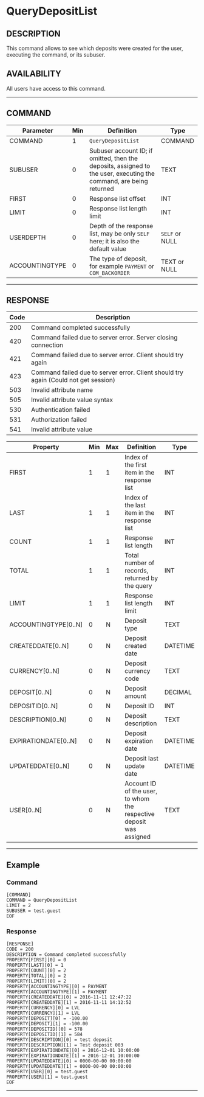 # QueryDepositList

## DESCRIPTION
This command allows to see which deposits were created for the user, executing the command, or its subuser.

## AVAILABILITY
All users have access to this command.

----
## COMMAND

Parameter | Min | Definition | Type
---- | ---- | ---- | ----
COMMAND | 1 | `QueryDepositList` | COMMAND
SUBUSER | 0 | Subuser account ID; if omitted, then the deposits, assigned to the user, executing the command, are being returned | TEXT
FIRST | 0 | Response list offset | INT
LIMIT | 0 | Response list length limit | INT
USERDEPTH | 0 | Depth of the response list, may be only `SELF` here; it is also the default value | `SELF` or NULL
ACCOUNTINGTYPE | 0 | The type of deposit, for example `PAYMENT` or `COM_BACKORDER` | TEXT or NULL

----
## RESPONSE

Code | Description
---- | ----
200 | Command completed successfully
420 | Command failed due to server error. Server closing connection
421 | Command failed due to server error. Client should try again
423 | Command failed due to server error. Client should try again (Could not get session)
503 | Invalid attribute name
505 | Invalid attribute value syntax
530 | Authentication failed
531 | Authorization failed
541 | Invalid attribute value

Property | Min | Max | Definition | Type
---- | ---- | ---- | ---- | ----
FIRST | 1 | 1 | Index of the first item in the response list | INT
LAST | 1 | 1 | Index of the last item in the response list | INT
COUNT | 1 | 1 | Response list length | INT
TOTAL | 1 | 1 | Total number of records, returned by the query | INT
LIMIT | 1 | 1 | Response list length limit | INT
ACCOUNTINGTYPE[0..N] | 0 | N | Deposit type | TEXT
CREATEDDATE[0..N] | 0 | N | Deposit created date | DATETIME
CURRENCY[0..N] | 0 | N | Deposit currency code | TEXT
DEPOSIT[0..N] | 0 | N | Deposit amount | DECIMAL
DEPOSITID[0..N] | 0 | N | Deposit ID | INT
DESCRIPTION[0..N] | 0 | N | Deposit description | TEXT
EXPIRATIONDATE[0..N] | 0 | N | Deposit expiration date | DATETIME
UPDATEDDATE[0..N] | 0 | N | Deposit last update date | DATETIME
USER[0..N] | 0 | N | Account ID of the user, to whom the respective deposit was assigned | TEXT

----
## Example

### Command

```
[COMMAND]
COMMAND = QueryDepositList
LIMIT = 2
SUBUSER = test.guest
EOF
```
### Response

```
[RESPONSE]
CODE = 200
DESCRIPTION = Command completed successfully
PROPERTY[FIRST][0] = 0
PROPERTY[LAST][0] = 1
PROPERTY[COUNT][0] = 2
PROPERTY[TOTAL][0] = 2
PROPERTY[LIMIT][0] = 2
PROPERTY[ACCOUNTINGTYPE][0] = PAYMENT
PROPERTY[ACCOUNTINGTYPE][1] = PAYMENT
PROPERTY[CREATEDDATE][0] = 2016-11-11 12:47:22
PROPERTY[CREATEDDATE][1] = 2016-11-11 14:12:52
PROPERTY[CURRENCY][0] = LVL
PROPERTY[CURRENCY][1] = LVL
PROPERTY[DEPOSIT][0] = -100.00
PROPERTY[DEPOSIT][1] = -100.00
PROPERTY[DEPOSITID][0] = 578
PROPERTY[DEPOSITID][1] = 584
PROPERTY[DESCRIPTION][0] = test deposit
PROPERTY[DESCRIPTION][1] = Test deposit 003
PROPERTY[EXPIRATIONDATE][0] = 2016-12-01 10:00:00
PROPERTY[EXPIRATIONDATE][1] = 2016-12-01 10:00:00
PROPERTY[UPDATEDDATE][0] = 0000-00-00 00:00:00
PROPERTY[UPDATEDDATE][1] = 0000-00-00 00:00:00
PROPERTY[USER][0] = test.guest
PROPERTY[USER][1] = test.guest
EOF
```

----
